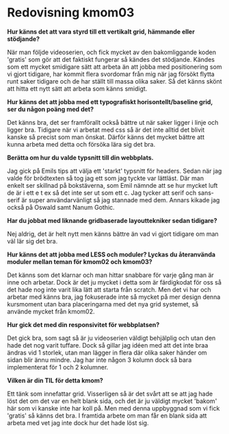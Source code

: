 ---
---
Redovisning kmom03
=========================

__Hur känns det att vara styrd till ett vertikalt grid, hämmande eller stödjande?__

När man följde videoserien, och fick mycket av den bakomliggande koden 'gratis' som gör att det faktiskt fungerar så kändes det stödjande. Kändes som ett mycket smidigare sätt att arbeta än att jobba med positionering som vi gjort tidigare, har kommit flera svordomar från mig när jag försökt flytta runt saker tidigare och de har ställt till massa olika saker. Så det känns skönt att hitta ett nytt sätt att arbeta som känns smidigt.

__Hur känns det att jobba med ett typografiskt horisontellt/baseline grid, ser du någon poäng med det?__

Det känns bra, det ser framförallt också bättre ut när saker ligger i linje och ligger bra. Tidigare när vi arbetat med css så är det inte alltid det blivit kanske så precist som man önskat. Därför känns det mycket bättre att kunna arbeta med detta och försöka lära sig det bra.

__Berätta om hur du valde typsnitt till din webbplats.__

Jag gick på Emils tips att välja ett 'starkt' typsnitt för headers. Sedan när jag valde för brödtexten så tog jag ett som jag tyckte var lättläst. Där man enkelt ser skillnad på bokstäverna, som Emil nämnde att se hur mycket luft de är i ett e t ex så det inte ser ut som ett c. Jag tycker
att serif och sans-serif är super användarvänligt så jag stannade med dem. Annars kikade jag också på Oswald samt Nanum Gothic.

__Har du jobbat med liknande gridbaserade layouttekniker sedan tidigare?__

Nej aldrig, det är helt nytt men känns bättre än vad vi gjort tidigare om man väl lär sig det bra.

__Hur känns det att jobba med LESS och moduler? Lyckas du återanvända moduler mellan teman för kmom02 och kmom03?__

Det känns som det klarnar och man hittar snabbare för varje gång man är inne och arbetar. Dock är det ju mycket i detta som är färdigkodat för oss så det hade nog inte varit lika lätt att starta från scratch. Men det vi har och arbetar med känns bra, jag fokuserade inte så mycket på mer design denna kursmoment utan bara placeringarna med det nya grid systemet, så använde mycket från kmom02.

__Hur gick det med din responsivitet för webbplatsen?__

Det gick bra, som sagt så är ju videoserien väldigt behjälplig och utan den hade det nog varit tuffare. Dock så gillar jag idéen med att det inte braa ändras vid 1 storlek, utan man lägger in flera där olika saker händer om sidan blir ännu mindre. Jag har inte någon 3 kolumn dock så bara implementerat för 1 och 2 kolumner.

__Vilken är din TIL för detta kmom?__

Ett tänk som innefattar grid. Visserligen så är det svårt att se att jag hade löst det om det var en helt blank sida, och det är ju väldigt mycket 'bakom' här som vi kanske inte har koll på. Men med denna uppbyggnad som vi fick 'gratis' så känns det bra. I framtida arbete om man får en blank sida att arbeta med vet jag inte dock hur det hade löst sig.
